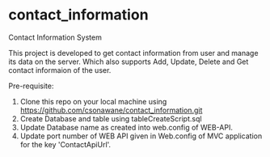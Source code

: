 # contact_information
Contact Information System
 
This project is developed to get contact information from user and manage its data on the server.
Which also supports Add, Update, Delete and Get contact informaion of the user.

Pre-requisite:
 1. Clone this repo on your local machine using https://github.com/csonawane/contact_information.git
 2. Create Database and table using tableCreateScript.sql
 3. Update Database name as created into web.config of WEB-API.
 4. Update port number of WEB API given in Web.config of MVC application for the key 'ContactApiUrl'.
